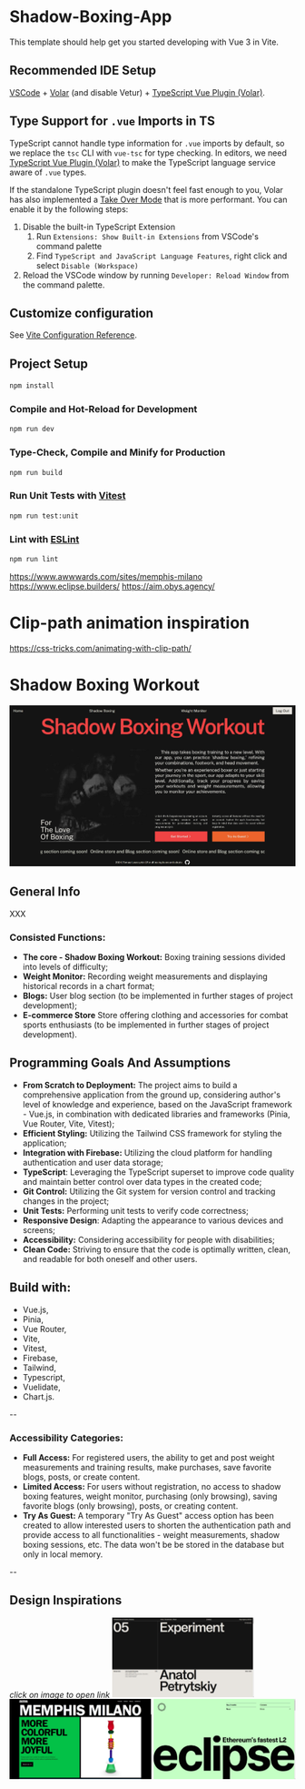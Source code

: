 # Shadow-Boxing-App

This template should help get you started developing with Vue 3 in Vite.

## Recommended IDE Setup

[VSCode](https://code.visualstudio.com/) + [Volar](https://marketplace.visualstudio.com/items?itemName=Vue.volar) (and disable Vetur) + [TypeScript Vue Plugin (Volar)](https://marketplace.visualstudio.com/items?itemName=Vue.vscode-typescript-vue-plugin).

## Type Support for `.vue` Imports in TS

TypeScript cannot handle type information for `.vue` imports by default, so we replace the `tsc` CLI with `vue-tsc` for type checking. In editors, we need [TypeScript Vue Plugin (Volar)](https://marketplace.visualstudio.com/items?itemName=Vue.vscode-typescript-vue-plugin) to make the TypeScript language service aware of `.vue` types.

If the standalone TypeScript plugin doesn't feel fast enough to you, Volar has also implemented a [Take Over Mode](https://github.com/johnsoncodehk/volar/discussions/471#discussioncomment-1361669) that is more performant. You can enable it by the following steps:

1. Disable the built-in TypeScript Extension
   1. Run `Extensions: Show Built-in Extensions` from VSCode's command palette
   2. Find `TypeScript and JavaScript Language Features`, right click and select `Disable (Workspace)`
2. Reload the VSCode window by running `Developer: Reload Window` from the command palette.

## Customize configuration

See [Vite Configuration Reference](https://vitejs.dev/config/).

## Project Setup

```sh
npm install
```

### Compile and Hot-Reload for Development

```sh
npm run dev
```

### Type-Check, Compile and Minify for Production

```sh
npm run build
```

### Run Unit Tests with [Vitest](https://vitest.dev/)

```sh
npm run test:unit
```

### Lint with [ESLint](https://eslint.org/)

```sh
npm run lint
```

https://www.awwwards.com/sites/memphis-milano
https://www.eclipse.builders/
https://aim.obys.agency/

# Clip-path animation inspiration

https://css-tricks.com/animating-with-clip-path/

# **Shadow Boxing Workout**

![Shadow Boxing Workout Home View](./readme_graphics/Shadow%20Boxing%20Workout%20Home%20View.jpg)

## General Info

XXX

### Consisted Functions:

- **The core - Shadow Boxing Workout:** Boxing training sessions divided into levels of difficulty;
- **Weight Monitor:** Recording weight measurements and displaying historical records in a chart format;
- **Blogs:** User blog section (to be implemented in further stages of project development);
- **E-commerce Store** Store offering clothing and accessories for combat sports enthusiasts (to be implemented in further stages of project development).

## Programming Goals And Assumptions

- **From Scratch to Deployment:** The project aims to build a comprehensive application from the ground up, considering author's level of knowledge and experience, based on the JavaScript framework - Vue.js, in combination with dedicated libraries and frameworks (Pinia, Vue Router, Vite, Vitest);
- **Efficient Styling:** Utilizing the Tailwind CSS framework for styling the application;
- **Integration with Firebase:** Utilizing the cloud platform for handling authentication and user data storage;
- **TypeScript**: Leveraging the TypeScript superset to improve code quality and maintain better control over data types in the created code;
- **Git Control:** Utilizing the Git system for version control and tracking changes in the project;
- **Unit Tests:** Performing unit tests to verify code correctness;
- **Responsive Design**: Adapting the appearance to various devices and screens;
- **Accessibility:** Considering accessibility for people with disabilities;
- **Clean Code:** Striving to ensure that the code is optimally written, clean, and readable for both oneself and other users.

## Build with:

- Vue.js,
- Pinia,
- Vue Router,
- Vite,
- Vitest,
- Firebase,
- Tailwind,
- Typescript,
- Vuelidate,
- Chart.js.

--

### Accessibility Categories:

- **Full Access:** For registered users, the ability to get and post weight measurements and training results, make purchases, save favorite blogs, posts, or create content.
- **Limited Access:** For users without registration, no access to shadow boxing features, weight monitor, purchasing (only browsing), saving favorite blogs (only browsing), posts, or creating content.
- **Try As Guest:** A temporary "Try As Guest" access option has been created to allow interested users to shorten the authentication path and provide access to all functionalities - weight measurements, shadow boxing sessions, etc. The data won't be be stored in the database but only in local memory.

--

## Design Inspirations

_click on image to open link_
<a href="https://aim.obys.agency/" target="_blank" rel="noopener"><img src="./readme_graphics/inspiration-aim-obys.jpg" alt="webiste-homepage-screenshot" width="250"></a>
<a href="https://memphis.it/en/" target="_blank" rel="noopener"><img src="./readme_graphics/inspiration-memphis-milano.jpg" alt="webiste-homepage-screenshot" width="250"></a>
<a href="https://www.eclipse.builders/" target="_blank" rel="noopener"><img src="./readme_graphics//inspiration-eclipse.jpg" alt="webiste-homepage-screenshot" width="250"></a>
